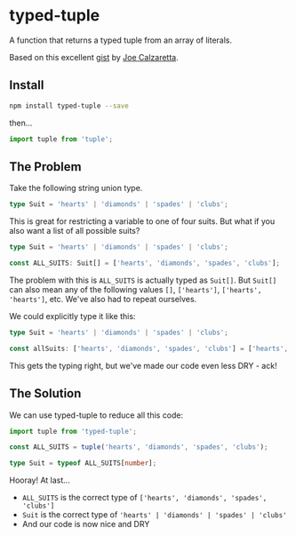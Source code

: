 # typed-tuple

A function that returns a typed tuple from an array of literals.

Based on this excellent [gist](https://gist.github.com/jcalz/381562d282ebaa9b41217d1b31e2c211/) by [Joe Calzaretta](https://github.com/jcalz).

## Install
```sh
npm install typed-tuple --save
```

then...

```typescript
import tuple from 'tuple';
```

## The Problem

Take the following string union type.

```typescript
type Suit = 'hearts' | 'diamonds' | 'spades' | 'clubs';
```

This is great for restricting a variable to one of four suits. But what if you also want a list of all possible suits?

```typescript
type Suit = 'hearts' | 'diamonds' | 'spades' | 'clubs';

const ALL_SUITS: Suit[] = ['hearts', 'diamonds', 'spades', 'clubs'];
```

The problem with this is `ALL_SUITS` is actually typed as `Suit[]`. But `Suit[]` can also mean any of the following values `[]`, `['hearts']`, `['hearts', 'hearts']`, etc. We've also had to repeat ourselves.

We could explicitly type it like this:

```typescript
type Suit = 'hearts' | 'diamonds' | 'spades' | 'clubs';

const allSuits: ['hearts', 'diamonds', 'spades', 'clubs'] = ['hearts', 'diamonds', 'spades', 'clubs'];
```

This gets the typing right, but we've made our code even less DRY - ack!

## The Solution

We can use typed-tuple to reduce all this code:

```typescript
import tuple from 'typed-tuple';

const ALL_SUITS = tuple('hearts', 'diamonds', 'spades', 'clubs');

type Suit = typeof ALL_SUITS[number];
```

Hooray! At last...
- `ALL_SUITS` is the correct type of `['hearts', 'diamonds', 'spades', 'clubs']`
- `Suit` is the correct type of `'hearts' | 'diamonds' | 'spades' | 'clubs'`
- And our code is now nice and DRY

